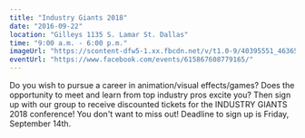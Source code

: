 ```yaml
---
title: "Industry Giants 2018"
date: "2016-09-22"
location: "Gilleys 1135 S. Lamar St. Dallas"
time: "9:00 a.m. - 6:00 p.m."
imageUrl: "https://scontent-dfw5-1.xx.fbcdn.net/v/t1.0-9/40395551_463650424043591_623772101991464960_n.jpg?_nc_cat=100&oh=c78b45a3942b943cb8c1338dbafa9798&oe=5C602E4C"
eventUrl: "https://www.facebook.com/events/615867608779165/"
---
```

Do you wish to pursue a career in animation/visual effects/games? Does the opportunity to meet and learn from top industry pros excite you? Then sign up with our group to receive discounted tickets for the INDUSTRY GIANTS 2018 conference! You don't want to miss out! Deadline to sign up is Friday, September 14th.